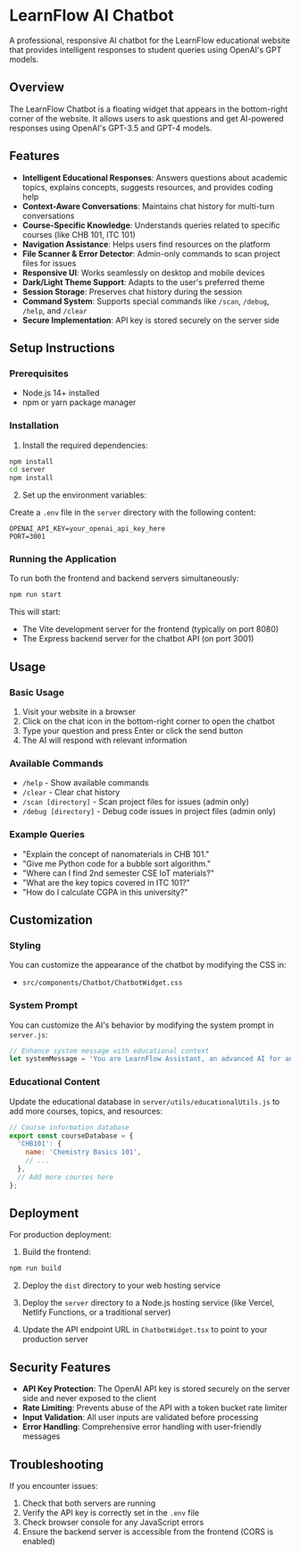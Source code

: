 # LearnFlow AI Chatbot

A professional, responsive AI chatbot for the LearnFlow educational website that provides intelligent responses to student queries using OpenAI's GPT models.

## Overview

The LearnFlow Chatbot is a floating widget that appears in the bottom-right corner of the website. It allows users to ask questions and get AI-powered responses using OpenAI's GPT-3.5 and GPT-4 models.

## Features

- **Intelligent Educational Responses**: Answers questions about academic topics, explains concepts, suggests resources, and provides coding help
- **Context-Aware Conversations**: Maintains chat history for multi-turn conversations
- **Course-Specific Knowledge**: Understands queries related to specific courses (like CHB 101, ITC 101)
- **Navigation Assistance**: Helps users find resources on the platform
- **File Scanner & Error Detector**: Admin-only commands to scan project files for issues
- **Responsive UI**: Works seamlessly on desktop and mobile devices
- **Dark/Light Theme Support**: Adapts to the user's preferred theme
- **Session Storage**: Preserves chat history during the session
- **Command System**: Supports special commands like `/scan`, `/debug`, `/help`, and `/clear`
- **Secure Implementation**: API key is stored securely on the server side

## Setup Instructions

### Prerequisites

- Node.js 14+ installed
- npm or yarn package manager

### Installation

1. Install the required dependencies:

```bash
npm install
cd server
npm install
```

2. Set up the environment variables:

Create a `.env` file in the `server` directory with the following content:

```
OPENAI_API_KEY=your_openai_api_key_here
PORT=3001
```

### Running the Application

To run both the frontend and backend servers simultaneously:

```bash
npm run start
```

This will start:
- The Vite development server for the frontend (typically on port 8080)
- The Express backend server for the chatbot API (on port 3001)

## Usage

### Basic Usage

1. Visit your website in a browser
2. Click on the chat icon in the bottom-right corner to open the chatbot
3. Type your question and press Enter or click the send button
4. The AI will respond with relevant information

### Available Commands

- `/help` - Show available commands
- `/clear` - Clear chat history
- `/scan [directory]` - Scan project files for issues (admin only)
- `/debug [directory]` - Debug code issues in project files (admin only)

### Example Queries

- "Explain the concept of nanomaterials in CHB 101."
- "Give me Python code for a bubble sort algorithm."
- "Where can I find 2nd semester CSE IoT materials?"
- "What are the key topics covered in ITC 101?"
- "How do I calculate CGPA in this university?"

## Customization

### Styling

You can customize the appearance of the chatbot by modifying the CSS in:
- `src/components/Chatbot/ChatbotWidget.css`

### System Prompt

You can customize the AI's behavior by modifying the system prompt in `server.js`:

```javascript
// Enhance system message with educational context
let systemMessage = 'You are LearnFlow Assistant, an advanced AI for an educational platform. ';
```

### Educational Content

Update the educational database in `server/utils/educationalUtils.js` to add more courses, topics, and resources:

```javascript
// Course information database
export const courseDatabase = {
  'CHB101': {
    name: 'Chemistry Basics 101',
    // ...
  },
  // Add more courses here
};
```

## Deployment

For production deployment:

1. Build the frontend:
```bash
npm run build
```

2. Deploy the `dist` directory to your web hosting service

3. Deploy the `server` directory to a Node.js hosting service (like Vercel, Netlify Functions, or a traditional server)

4. Update the API endpoint URL in `ChatbotWidget.tsx` to point to your production server

## Security Features

- **API Key Protection**: The OpenAI API key is stored securely on the server side and never exposed to the client
- **Rate Limiting**: Prevents abuse of the API with a token bucket rate limiter
- **Input Validation**: All user inputs are validated before processing
- **Error Handling**: Comprehensive error handling with user-friendly messages

## Troubleshooting

If you encounter issues:

1. Check that both servers are running
2. Verify the API key is correctly set in the `.env` file
3. Check browser console for any JavaScript errors
4. Ensure the backend server is accessible from the frontend (CORS is enabled)